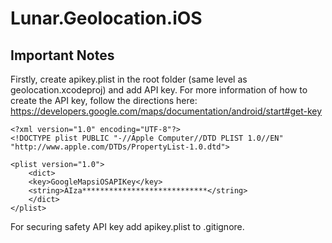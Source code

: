 # Lunar.Geolocation.iOS

## Important Notes
Firstly, create apikey.plist in the root folder (same level as geolocation.xcodeproj) and add API key. For more information of how to create the API key, follow the directions here: https://developers.google.com/maps/documentation/android/start#get-key

```
<?xml version="1.0" encoding="UTF-8"?>
<!DOCTYPE plist PUBLIC "-//Apple Computer//DTD PLIST 1.0//EN" "http://www.apple.com/DTDs/PropertyList-1.0.dtd">

<plist version="1.0">
    <dict>
    <key>GoogleMapsiOSAPIKey</key>
    <string>AIza****************************</string>
    </dict>
</plist>

```

For securing safety API key add apikey.plist to .gitignore.
